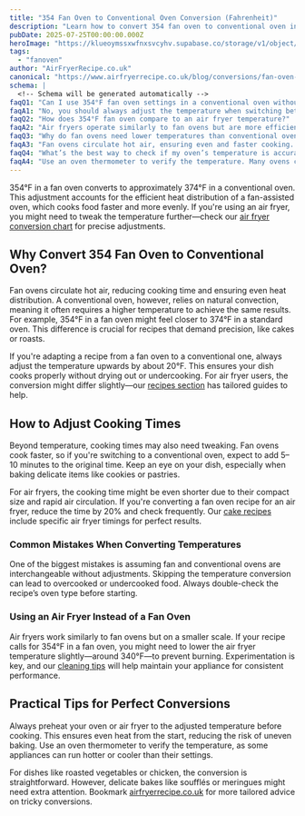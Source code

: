 ```yaml
---
title: "354 Fan Oven to Conventional Oven Conversion (Fahrenheit)"
description: "Learn how to convert 354 fan oven to conventional oven in Fahrenheit easily. Get perfect baking results every time with our simple guide."
pubDate: 2025-07-25T00:00:00.000Z
heroImage: "https://klueoymssxwfnxsvcyhv.supabase.co/storage/v1/object/public/Shmucket/354-fan-oven-to-conventional-oven-conversion-fahrenheit.png"
tags:
  - "fanoven"
author: "AirFryerRecipe.co.uk"
canonical: "https://www.airfryerrecipe.co.uk/blog/conversions/fan-oven-to-fahrenheit/354-fan-oven-to-conventional-oven-conversion-fahrenheit"
schema: |
  <!-- Schema will be generated automatically -->
faqQ1: "Can I use 354°F fan oven settings in a conventional oven without converting?"
faqA1: "No, you should always adjust the temperature when switching between fan and conventional ovens. Fan ovens cook faster and more evenly, so a direct swap could lead to undercooked or overcooked food. Increase the conventional oven temperature by about 20°F for best results."
faqQ2: "How does 354°F fan oven compare to an air fryer temperature?"
faqA2: "Air fryers operate similarly to fan ovens but are more efficient due to their compact size. For a 354°F fan oven recipe, try setting your air fryer to 340°F and monitor the cooking time, as it may finish faster."
faqQ3: "Why do fan ovens need lower temperatures than conventional ovens?"
faqA3: "Fan ovens circulate hot air, ensuring even and faster cooking. Conventional ovens rely on natural heat rise, so they require higher temperatures to achieve similar results. The fan’s efficiency means you can often reduce the temperature by 20°F compared to a conventional oven."
faqQ4: "What’s the best way to check if my oven’s temperature is accurate?"
faqA4: "Use an oven thermometer to verify the temperature. Many ovens can be off by 10–20°F, which affects cooking times and results. Regular calibration and cleaning, as suggested on our site, will help maintain accuracy."
---
```

<p>354°F in a fan oven converts to approximately 374°F in a conventional oven. This adjustment accounts for the efficient heat distribution of a fan-assisted oven, which cooks food faster and more evenly. If you're using an air fryer, you might need to tweak the temperature further—check our <a href=https://www.airfryerrecipe.co.uk/air-fryer-conversion-chart>air fryer conversion chart</a> for precise adjustments.</p>  

<h2>Why Convert 354 Fan Oven to Conventional Oven?</h2>  
<p>Fan ovens circulate hot air, reducing cooking time and ensuring even heat distribution. A conventional oven, however, relies on natural convection, meaning it often requires a higher temperature to achieve the same results. For example, 354°F in a fan oven might feel closer to 374°F in a standard oven. This difference is crucial for recipes that demand precision, like cakes or roasts.</p>  
<p>If you're adapting a recipe from a fan oven to a conventional one, always adjust the temperature upwards by about 20°F. This ensures your dish cooks properly without drying out or undercooking. For air fryer users, the conversion might differ slightly—our <a href=https://www.airfryerrecipe.co.uk/recipes>recipes section</a> has tailored guides to help.</p>  

<h2>How to Adjust Cooking Times</h2>  
<p>Beyond temperature, cooking times may also need tweaking. Fan ovens cook faster, so if you're switching to a conventional oven, expect to add 5–10 minutes to the original time. Keep an eye on your dish, especially when baking delicate items like cookies or pastries.</p>  
<p>For air fryers, the cooking time might be even shorter due to their compact size and rapid air circulation. If you're converting a fan oven recipe for an air fryer, reduce the time by 20% and check frequently. Our <a href=https://www.airfryerrecipe.co.uk/recipe-category/cakes>cake recipes</a> include specific air fryer timings for perfect results.</p>  

<h3>Common Mistakes When Converting Temperatures</h3>  
<p>One of the biggest mistakes is assuming fan and conventional ovens are interchangeable without adjustments. Skipping the temperature conversion can lead to overcooked or undercooked food. Always double-check the recipe’s oven type before starting.</p>  

<h3>Using an Air Fryer Instead of a Fan Oven</h3>  
<p>Air fryers work similarly to fan ovens but on a smaller scale. If your recipe calls for 354°F in a fan oven, you might need to lower the air fryer temperature slightly—around 340°F—to prevent burning. Experimentation is key, and our <a href=https://www.airfryerrecipe.co.uk/air-fryer-cleaner>cleaning tips</a> will help maintain your appliance for consistent performance.</p>  

<h2>Practical Tips for Perfect Conversions</h2>  
<p>Always preheat your oven or air fryer to the adjusted temperature before cooking. This ensures even heat from the start, reducing the risk of uneven baking. Use an oven thermometer to verify the temperature, as some appliances can run hotter or cooler than their settings.</p>  
<p>For dishes like roasted vegetables or chicken, the conversion is straightforward. However, delicate bakes like soufflés or meringues might need extra attention. Bookmark <a href=https://www.airfryerrecipe.co.uk>airfryerrecipe.co.uk</a> for more tailored advice on tricky conversions.</p>
